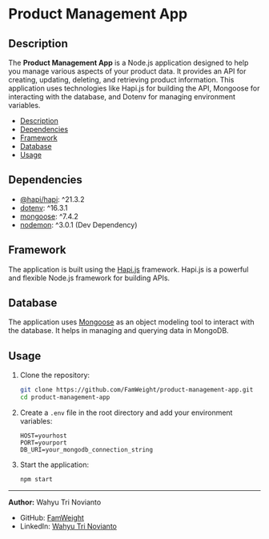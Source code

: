 # Product Management App

## Description

The **Product Management App** is a Node.js application designed to help you manage various aspects of your product data. It provides an API for creating, updating, deleting, and retrieving product information. This application uses technologies like Hapi.js for building the API, Mongoose for interacting with the database, and Dotenv for managing environment variables.

- [Description](#description)
- [Dependencies](#dependencies)
- [Framework](#framework)
- [Database](#database)
- [Usage](#usage)

## Dependencies

- [@hapi/hapi](https://www.npmjs.com/package/@hapi/hapi): ^21.3.2
- [dotenv](https://www.npmjs.com/package/dotenv): ^16.3.1
- [mongoose](https://www.npmjs.com/package/mongoose): ^7.4.2
- [nodemon](https://www.npmjs.com/package/nodemon): ^3.0.1 (Dev Dependency)

## Framework

The application is built using the [Hapi.js](https://hapi.dev/) framework. Hapi.js is a powerful and flexible Node.js framework for building APIs.

## Database

The application uses [Mongoose](https://mongoosejs.com/) as an object modeling tool to interact with the database. It helps in managing and querying data in MongoDB.

## Usage

1. Clone the repository:

   ```bash
   git clone https://github.com/FamWeight/product-management-app.git
   cd product-management-app
   ```

2. Create a `.env` file in the root directory and add your environment variables:

   ```env
   HOST=yourhost
   PORT=yourport
   DB_URI=your_mongodb_connection_string
   ```

3. Start the application:

   ```bash
   npm start
   ```

---

**Author:** Wahyu Tri Novianto

- GitHub: [FamWeight](https://github.com/FamWeight)
- LinkedIn: [Wahyu Tri Novianto](www.linkedin.com/in/wahyu-tri-novianto-761868172)
